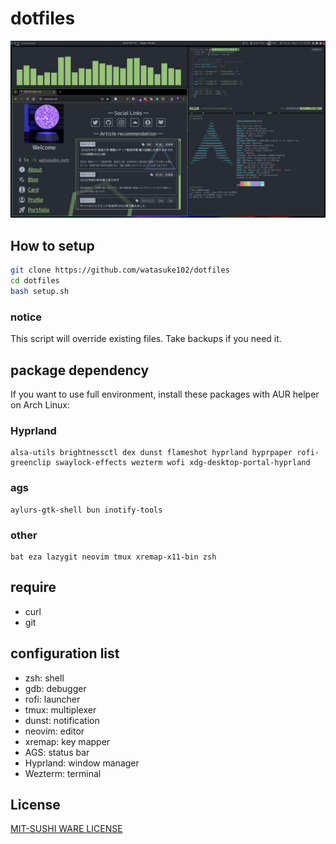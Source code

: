 # dotfiles

![screenshot](screenshot.png)

## How to setup

```bash
git clone https://github.com/watasuke102/dotfiles
cd dotfiles
bash setup.sh
```

### notice

This script will override existing files. Take backups if you need it.

## package dependency

If you want to use full environment, install these packages with AUR helper on Arch Linux:

### Hyprland

```
alsa-utils brightnessctl dex dunst flameshot hyprland hyprpaper rofi-greenclip swaylock-effects wezterm wofi xdg-desktop-portal-hyprland
```

### ags

```
aylurs-gtk-shell bun inotify-tools
```

### other

```
bat eza lazygit neovim tmux xremap-x11-bin zsh
```

## require

- curl
- git

## configuration list

- zsh: shell
- gdb: debugger
- rofi: launcher
- tmux: multiplexer
- dunst: notification
- neovim: editor
- xremap: key mapper
- AGS: status bar
- Hyprland: window manager
- Wezterm: terminal

## License

[MIT-SUSHI WARE LICENSE](https://github.com/watasuke102/mit-sushi-ware)

